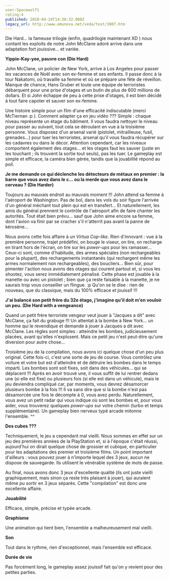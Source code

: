 ```yaml
---
user:Spacewolf1
rating:4
published: 2010-04-24T14:30:32.000Z
legacy_url: http://www.emunova.net/veda/test/3807.htm
---
```

Die Hard... la fameuse trilogie (enfin, quadrilogie maintenant XD ) nous contant les exploits de notre John McClane adoré arrive dans une adaptation fort jouissive... et variée.  

  

**Yippie-Kay-yee, pauvre con (Die Hard)**  

John McClane, un policier de New York, arrive à Los Angeles pour passer les vacances de Noël avec son ex-femme et ses enfants. Il passe donc à la tour Nakatomi, où travaille sa femme et où se prépare une fête de réveillon. Manque de chance, Hans Gruber et toute une équipe de terroristes débarquent pour une prise d'otages et un butin de plus de 600 millions de dollars. Et si John échappe de peu à cette prise d'otages, il est bien décidé à tout faire capoter et sauver son ex-femme.  

Une histoire simple pour un film d'une efficacité indiscutable (merci McTiernan :p ). Comment adapter ça en jeu vidéo ??? Simple : chaque niveau représente un étage du bâtiment. Il vous faudra nettoyer le niveau pour passer au suivant, tout cela se déroulant en vue à la troisième personne. Vous disposez d'un arsenal varié (pistolet, mitrailleuse, fusil, grenades...) pour tuer les terroristes, arsenal qu'il vous faudra récupérer sur les cadavres ou dans le décor. Attention cependant, car les niveaux comportent également des otages... et les otages faut les sauver (juste en les touchant ; ils trouvent la sortie tout seuls), pas les tuer. Le gameplay est simple et efficace, la caméra bien gérée, tandis que la jouabilité répond au poil.  

  

**Je me demande ce qui déclenche les détecteurs de métaux en premier : la barre que vous avez dans le c... ou la merde que vous avez dans le cerveau ? (Die Harder)**  

Toujours au mauvais endroit au mauvais moment !!! John attend sa femme à l'aéroport de Washington. Pas de bol, dans les vols du soir figure l'arrivée d'un général méchant tout plein qui est en transfert... Et naturellement, les amis du général prennent le contrôle de l'aéroport afin de faire chanter les autorités. Tout était bien prévu... sauf que John aime encore sa femme, dont l'avion va finir par se cracher s'il n'atterrit pas avant la panne de kérosène...  

Nous avons cette fois affaire à un _Virtua Cop-like_. Rien d'innovant : vue à la première personne, trajet prédéfini, on bouge le viseur, on tire, on recharge en tirant hors de l'écran, on tire sur les _power-ups_ pour les ramasser... Ceux-ci sont, comme d'habitude, des armes spéciales (non rechargeables pour la plupart), des rechargements instantanés (qui rechargent même les armes normalement non rechargeables), des boucliers... Bien sûr, pour pimenter l'action nous avons des otages qui courent partout et, si vous les shootez, vous serez immédiatement pénalisé. Cette phase est jouable à la manette ou avec un pistolet ; bien que ça reste faisable à la manette, je ne saurais trop vous conseiller un flingue. :p Qu'on se le dise : rien de nouveau, que du classique, mais du 100% efficace et jouissif !!!  

  

**J'ai balancé son petit frère du 32e étage, j'imagine qu'il doit m'en vouloir un peu. (Die Hard with a vengeance)**  

Quand un petit frère terroriste vengeur veut jouer à "Jacques a dit" avec McClane, ça fait du grabuge !!! Un attentat à la bombe à New York... un homme qui le revendique et demande à jouer à Jacques a dit avec McClane. Les règles sont simples : atteindre les bombes, judicieusement placées, avant qu'elles n'explosent. Mais ce petit jeu n'est peut-être qu'une diversion pour autre chose...  

Troisième jeu de la compilation, nous avons ici quelque chose d'un peu plus original. Cette fois-ci, c'est une sorte de jeu de course. Vous contrôlez une voiture et votre but est d'atteindre et de détruire les bombes dans le temps imparti. Les bombes sont soit fixes, soit dans des véhicules... qui se déplacent !!! Après en avoir trouvé une, il vous suffit de lui rentrer dedans une (si elle est fixe) ou plusieurs fois (si elle est dans un véhicule), mais le jeu deviendra compliqué car, par moments, vous devrez désamorcer plusieurs bombe à la fois !!! Il va sans dire que si la bombe n'est pas désamorcée une fois le décompte à 0, vous avez perdu. Naturellement, vous avez un petit radar qui vous indique où sont les bombes et, pour vous aider, vous trouverez quelques _power-ups_ sur votre chemin (turbo et temps supplémentaire). Un gameplay bien nerveux typé arcade mitonne l'ensemble. ^^  

  

**Des cubes ???**  

Techniquement, le jeu a cependant mal vieilli. Nous sommes en effet sur un jeu des premières années de la PlayStation et, si à l'époque c'était réussi, aujourd'hui on dirait quelque chose de grossier et cubique, en particulier pour les adaptations des premier et troisième films. Un point important d'ailleurs : vous pouvez jouer à n'importe lequel des 3 jeux, aucun ne dispose de sauvegarde. Ils utilisent le vénérable système de mots de passe.  

Au final, nous avons donc 3 jeux d'excellente qualité (ils ont juste vieilli graphiquement, mais sinon ça reste très plaisant à jouer), qui auraient même pu sortir en 3 jeux séparés. Cette "compilation" est donc une excellente affaire.  

  

  

**Jouabilité**  

Efficace, simple, précise et typée arcade.  

**Graphisme**  

Une animation qui tient bien, l'ensemble a malheureusement mal vieilli.  

**Son**  

Tout dans le rythme, rien d'exceptionnel, mais l'ensemble est efficace.  

**Durée de vie**  

Pas forcément long, le gameplay assez jouissif fait qu'on y revient pour des petites parties.
